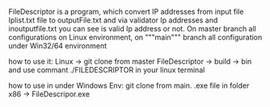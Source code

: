 FileDescriptor is a program, which convert IP addresses from input file Iplist.txt file to outputFile.txt and via validator Ip addresses 
and inoutputfile.txt you can see is valid Ip address or not.
On master branch all configurations on Linux environment, on """main""" branch all configuration under Win32/64 environment 

how to use it: 
Linux -> git clone from master
FileDescriptor -> build -> bin 
and use commant ./FILEDESCRIPTOR 
in your linux terminal

how to use in under Windows Env:
git clone from main.
.exe file in folder x86 -> FileDescripor.exe
